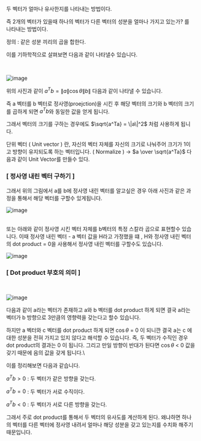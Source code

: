 두 벡터가 얼마나 유사한지를 나타내는 방법이다.

즉 2개의 벡터가 있을때 하나의 벡터가 다른 벡터의 성분을 얼마나 가지고 있는가? 를 나타내는 방법이다.

정의 : 같은 성분 끼리의 곱을 합한다. 

이를 기하학적으로 살펴보면 다음과 같이 나타낼수 있습니다.

<br>


![image](https://github.com/user-attachments/assets/457ef07c-4e27-47cf-aa8e-615791244c79)
<br>


위의 사진과 같이 $a^Tb = \|a\|\cos\theta\|b\|$ 다음과 같이 나타낼 수 있습니다.

즉 a 벡터를 b 벡터로 정사영(proejction)을 시킨 후 해당 벡터의 크기와 b 벡터의 크기를 곱하게 되면 $a^Tb$와 동일한 값을 얻게 됩니다.

그래서 벡터의 크기를 구하는 경우에도 $\sqrt{a^Ta} = \|a\|^2$ 처럼 사용하게 됩니다.

단위 벡터 ( Unit vector ) 란, 자신의 벡터 자체를 자신의 크기로 나눠주어 크기가 1이고 방향이 유지되도록 하는 벡터입니다. ( Normalize ) → $a \over \sqrt{a^Ta}$ 다음과 같이 Unit Vector를 만들수 있다.

### [ 정사영 내린 벡터 구하기 ]

그래서 위의 그림에서 a를 b에 정사영 내린 벡터를 알고싶은 경우 아래 사진과 같은 과정을 통해서 해당 벡터를 구할수 있게됩니다.
<br>

![image](https://github.com/user-attachments/assets/4c26af71-7186-4289-a778-d7d04291d7ce)

<br>
또는 아래와 같이 정사영 시킨 벡터 자체를 b벡터의 특정 스칼라 곱으로 표현할수 있습니다. 이때 정사영 내린 벡터 - a 벡터 값을 H라고 가정했을 떄 , H와 정사영 내린 벡터의 dot product = 0을 사용해서 정사영 내린 벡터를 구할수도 있습니다.

<br>

![image](https://github.com/user-attachments/assets/83cf0f03-fe98-42b7-8a32-6ba880e8df4e)
<br>

### [ Dot product 부호의 의미 ]

<br>

![image](https://github.com/user-attachments/assets/806b8882-72f7-408a-a954-b862c2450652)
<br>


다음과 같이 a라는 벡터가 존재하고 a와 b 벡터를 dot product 하게 되면 결국 a라는 벡터가 b 방향으로 3만큼의 영향력을 갖는다고 할수 있습니다.

하지만 a 벡터와 c 벡터를 dot product 하게 되면 $\cos\theta$ = 0 이 되니깐 결국 a는 c 에 대한 성분을 전혀 가지고 있지 않다고 해석할 수 있습니다. 즉, 두 벡터가 수직인 경우 dot product의 결과는 0 이 됩니다. 그리고 만일 방향이 반대가 된다면 $\cos\theta$ < 0 값을 갖기 때문에 음의 값을 갖게 됩니다.\

이를 정리해보면 다음과 같습니다.

$a^Tb > 0$  : 두 벡터가 같은 방향을 갖는다.

$a^Tb = 0$ : 두 벡터가 서로 수직이다.

$a^Tb < 0$ : 두 벡터가 서로 다른 방향을 갖는다.


그래서 주로 dot product를 통해서 두 벡터의 유사도를 계산하게 된다. 왜냐하면 하나의 벡터를 다른 벡터에 정사영 내려서 얼마나 해당 성분을 갖고 있는지를 수치화 해주기 때문입니다.





